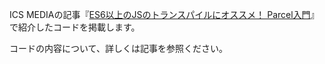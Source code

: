 ICS MEDIAの記事『[ES6以上のJSのトランスパイルにオススメ！ Parcel入門](https://ics.media/entry/190405/)』で紹介したコードを掲載します。

コードの内容について、詳しくは記事を参照ください。
